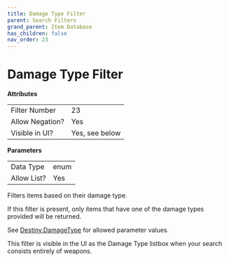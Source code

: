 ```yaml
---
title: Damage Type Filter
parent: Search Filters
grand_parent: Item Database
has_children: false
nav_order: 23
---
```


# Damage Type Filter

**Attributes**

<table>
<tr><td>Filter Number</td><td>23</td></tr>
<tr><td>Allow Negation?</td><td>Yes</td></tr>
<tr><td>Visible in UI?</td><td>Yes, see below</td></tr>
</table>

**Parameters**

<table>
<tr><td>Data Type</td><td>enum</td></tr>
<tr><td>Allow List?</td><td>Yes</td></tr>
</table>

Filters items based on their damage type.

If this filter is present, only items that have one of the damage types provided will be returned.

See [Destiny.DamageType](https://bungie-net.github.io/multi/schema_Destiny-DamageType.html#schema_Destiny-DamageType) for allowed parameter values.

This filter is visible in the UI as the Damage Type listbox when your search consists entirely of weapons.

